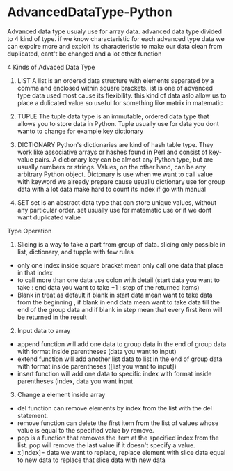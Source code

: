 # AdvancedDataType-Python

  Advanced data type usualy use for array data. advanced data type divided to 4 kind of type. if we know characteristic for each advanced type data we can expolre more and exploit its characteristic to make our data clean from duplicated, cant't be changed and a lot other function

4 Kinds of Advaced Data Type

1. LIST
A list is an ordered data structure with elements separated by a comma and enclosed within square brackets. ist is one of advanced type data used most cause its flexibility. this kind of data aslo allow us to place a dulicated value so useful for something like matrix in matematic

2. TUPLE
The tuple data type is an immutable, ordered data type that allows you to store data in Python. Tuple usually use for data you dont wanto to change for example key dictionary

3. DICTIONARY
Python's dictionaries are kind of hash table type. They work like associative arrays or hashes found in Perl and consist of key-value pairs. A dictionary key can be almost any Python type, but are usually numbers or strings. Values, on the other hand, can be any arbitrary Python object. Dictonary is use when we want to call value with keyword we already prepare cause usuallu dictionary use for group data with a lot data make hard to count its index if go with manual

4. SET
set is an abstract data type that can store unique values, without any particular order. set usually use for matematic use or if we dont want duplicated value

Type Operation

1. Slicing is a way to take a part from group of data. slicing only possible in list, dictionary, and tupple with few rules
- only one index inside square bracket mean only call one data that place in that index
- to call more than one data use colon with detail (start data you want to take : end data you want to take +1 : step of the returned items)
- Blank in treat as default if blank in start data mean want to take data from the beginning , if blank in end data mean want to take data till the end of the group data and if blank in step mean that every first item will be returned in the result
2. Input data to array
- append function will add one data to group data in the end of group data with format inside parentheses (data you want to input)
- extend function will add another list data to list in the end of group data with format inside parentheses ([list you want to input])
- insert function will add one data to specific index with format inside parentheses (index, data you want input
3. Change a element inside array
- del function can remove elements by index from the list with the del statement.
- remove function can delete the first item from the list of values whose value is equal to the specified value by remove.
- pop is a function that removes the item at the specified index from the list. pop will remove the last value if it doesn't specify a value.
- x[index]= data we want to replace, replace element with slice data equal to new data to replace that slice data with new data
